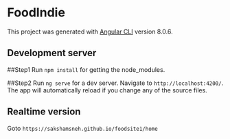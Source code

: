 # FoodIndie

This project was generated with [Angular CLI](https://github.com/angular/angular-cli) version 8.0.6.

## Development server
##Step1
Run `npm install` for getting the node_modules.

##Step2
Run `ng serve` for a dev server. Navigate to `http://localhost:4200/`. The app will automatically reload if you change any of the source files.

## Realtime version
Goto `https://sakshamsneh.github.io/foodsite1/home`